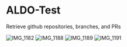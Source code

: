 # ALDO-Test
Retrieve github repositories, branches, and PRs

![IMG_1182](https://user-images.githubusercontent.com/11240564/61906146-b26b2700-aef8-11e9-8824-69a04706a8f5.PNG)
![IMG_1188](https://user-images.githubusercontent.com/11240564/61906166-c1ea7000-aef8-11e9-8e17-93ae4d50097a.PNG)
![IMG_1189](https://user-images.githubusercontent.com/11240564/61906169-c4e56080-aef8-11e9-93e6-e8441b3c71f1.PNG)
![IMG_1191](https://user-images.githubusercontent.com/11240564/61906175-c6af2400-aef8-11e9-9458-f8227429e3b4.PNG)
